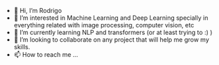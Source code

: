 - 👋 Hi, I’m Rodrigo
- 👀 I’m interested in Machine Learning and Deep Learning specially in everything related with image processing, computer vision, etc
- 🌱 I’m currently learning NLP and transformers (or at least trying to :) )
- 💞️ I’m looking to collaborate on any project that will help me grow my skills.
- 📫 How to reach me ...

<!---
rbernalc/rbernalc is a ✨ special ✨ repository because its `README.md` (this file) appears on your GitHub profile.
You can click the Preview link to take a look at your changes.
--->
